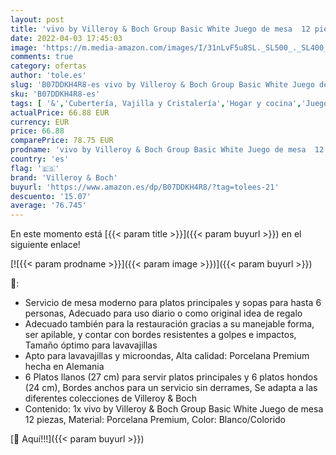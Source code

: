 ```yaml
---
layout: post
title: 'vivo by Villeroy & Boch Group Basic White Juego de mesa  12 piezas  Porcelana Premium  Blanco'
date: 2022-04-03 17:45:03
image: 'https://m.media-amazon.com/images/I/31nLvF5u8SL._SL500_._SL400_.jpg'
comments: true
category: ofertas
author: 'tole.es'
slug: 'B07DDKH4R8-es vivo by Villeroy & Boch Group Basic White Juego de mesa 12...'
sku: 'B07DDKH4R8-es'
tags: [ '&','Cubertería, Vajilla y Cristalería','Hogar y cocina','Juegos de vajilla','Piezas de vajilla','Vajilla','Vajillas elegantes','boch','villeroy','villeroy & boch', ]
actualPrice: 66.88 EUR
currency: EUR
price: 66.88
comparePrice: 78.75 EUR
prodname: 'vivo by Villeroy & Boch Group Basic White Juego de mesa  12 piezas  Porcelana Premium  Blanco'
country: 'es'
flag: '🇪🇸'
brand: 'Villeroy & Boch'
buyurl: 'https://www.amazon.es/dp/B07DDKH4R8/?tag=tolees-21'
descuento: '15.07'
average: '76.745'
---
```


En este momento está [{{< param title >}}]({{< param buyurl >}}) en el siguiente enlace!

[![{{< param prodname >}}]({{< param image >}})]({{< param buyurl >}})

🔎:

- Servicio de mesa moderno para platos principales y sopas para hasta 6 personas, Adecuado para uso diario o como original idea de regalo
- Adecuado también para la restauración gracias a su manejable forma, ser apilable, y contar con bordes resistentes a golpes e impactos, Tamaño óptimo para lavavajillas
- Apto para lavavajillas y microondas, Alta calidad: Porcelana Premium hecha en Alemania
- 6 Platos llanos (27 cm) para servir platos principales y 6 platos hondos (24 cm), Bordes anchos para un servicio sin derrames, Se adapta a las diferentes colecciones de Villeroy & Boch
- Contenido: 1x vivo by Villeroy & Boch Group Basic White Juego de mesa 12 piezas, Material: Porcelana Premium, Color: Blanco/Colorido

[🛒 Aquí!!!]({{< param buyurl >}})
